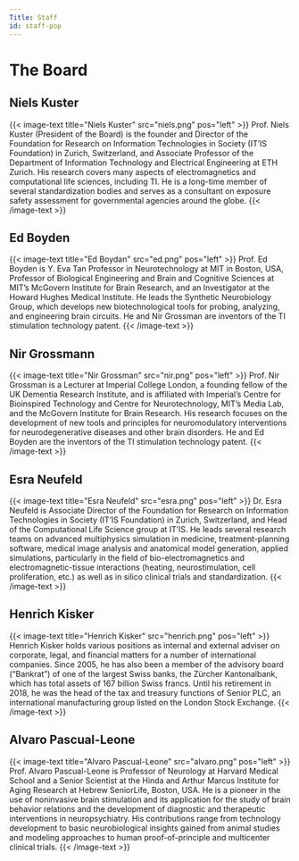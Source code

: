 ```yaml
---
Title: Staff
id: staff-pop
---
```

# The Board

## Niels Kuster
{{< image-text title="Niels Kuster" src="niels.png" pos="left" >}}
Prof. Niels Kuster (President of the Board) is the founder and Director of the Foundation for Research on Information Technologies in Society (IT’IS Foundation) in Zurich, Switzerland, and Associate Professor of the Department of Information Technology and Electrical Engineering at ETH Zurich. His research covers many aspects of electromagnetics and computational life sciences, including TI. He is a long-time member of several standardization bodies and serves as a consultant on exposure safety assessment for governmental agencies around the globe.
{{< /image-text >}}

## Ed Boyden
{{< image-text title="Ed Boydan" src="ed.png" pos="left" >}}
Prof. Ed Boyden is Y. Eva Tan Professor in Neurotechnology at MIT in Boston, USA, Professor of Biological Engineering and Brain and Cognitive Sciences at MIT’s McGovern Institute for Brain Research, and an Investigator at the Howard Hughes Medical Institute. He leads the Synthetic Neurobiology Group, which develops new biotechnological tools for probing, analyzing, and engineering brain circuits. He and Nir Grossman are inventors of the TI stimulation technology patent.
{{< /image-text >}}

## Nir Grossmann

{{< image-text title="Nir Grossman" src="nir.png" pos="left" >}}
Prof. Nir Grossman is a Lecturer at Imperial College London, a founding fellow of the UK Dementia Research Institute, and is affiliated with Imperial’s Centre for Bioinspired Technology and Centre for Neurotechnology, MIT’s Media Lab, and the McGovern Institute for Brain Research. His research focuses on the development of new tools and principles for neuromodulatory interventions for neurodegenerative diseases and other brain disorders. He and Ed Boyden are the inventors of the TI stimulation technology patent.
{{< /image-text >}}

## Esra Neufeld

{{< image-text title="Esra Neufeld" src="esra.png" pos="left" >}}
Dr. Esra Neufeld is Associate Director of the Foundation for Research on Information Technologies in Society (IT’IS Foundation) in Zurich, Switzerland, and Head of the Computational Life Science group at IT’IS. He leads several research teams on advanced multiphysics simulation in medicine, treatment-planning software, medical image analysis and anatomical model generation, applied simulations, particularly in the field of bio-electromagnetics and electromagnetic-tissue interactions (heating, neurostimulation, cell proliferation, etc.) as well as in silico clinical trials and standardization.
{{< /image-text >}}

## Henrich Kisker

{{< image-text title="Henrich Kisker" src="henrich.png" pos="left" >}}
Henrich Kisker holds various positions as internal and external adviser on corporate, legal, and financial matters for a number of international companies. Since 2005, he has also been a member of the advisory board (“Bankrat”) of one of the largest Swiss banks, the Zürcher Kantonalbank, which has total assets of 167 billion Swiss francs. Until his retirement in 2018, he was the head of the tax and treasury functions of Senior PLC, an international manufacturing group listed on the London Stock Exchange.
{{< /image-text >}}

## Alvaro Pascual-Leone

{{< image-text title="Alvaro Pascual-Leone" src="alvaro.png" pos="left" >}}
Prof. Alvaro Pascual-Leone is Professor of Neurology at Harvard Medical School and a Senior Scientist at the Hinda and Arthur Marcus Institute for Aging Research at Hebrew SeniorLife, Boston, USA. He is a pioneer in the use of noninvasive brain stimulation and its application for the study of brain behavior relations and the development of diagnostic and therapeutic interventions in neuropsychiatry. His contributions range from technology development to basic neurobiological insights gained from animal studies and modeling approaches to human proof-of-principle and multicenter clinical trials.
{{< /image-text >}}
